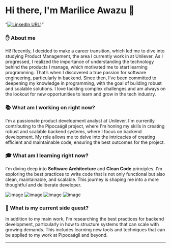 # Hi there, I'm Marilice Awazu 👋

“[![LinkedIn URL](https://img.shields.io/badge/follow-me-blue?style=flat&logo=linkedin&logoColor=white)](https://www.linkedin.com/in/marilice-awazu-0a1608214/))”

### ✋ About me
Hi! Recently, I decided to make a career transition, which led me to dive into studying Product Management, the area I currently work in at Unilever. As I progressed, I realized the importance of understanding the technology behind the products I manage, which motivated me to start learning programming. That’s when I discovered a true passion for software engineering, particularly in backend. Since then, I’ve been committed to deepening my knowledge in programming, with the goal of building robust and scalable solutions. I love tackling complex challenges and am always on the lookout for new opportunities to learn and grow in the tech industry.

### 📚 What am I working on right now?

 I'm a passionate product development analyst at Unilever. I'm currently contributing to the Pipocaágil project, where I'm honing my skills in creating robust and scalable backend systems, where I focus on backend development. My role allows me to delve into the intricacies of creating efficient and maintainable code, ensuring the best outcomes for the project.

### 🎓 What am I learning right now?

I'm diving deep into **Software Architecture** and **Clean Code** principles. I'm exploring the best practices to write code that is not only functional but also clean, maintainable, and scalable. This journey is shaping me into a more thoughtful and deliberate developer.

![image](https://github.com/user-attachments/assets/697778f6-07e5-445a-9fc5-7adc5116c6bd)
![image](https://github.com/user-attachments/assets/85cca835-6743-4ff4-a01a-477423bd274a)
![image](https://github.com/user-attachments/assets/d7df7f72-28a4-46e2-a90b-fdaa5c4de3b0)
![image](https://github.com/user-attachments/assets/1b3ac024-b160-4eee-af07-32733feac821)

### 🌱 What is my current side quest?

In addition to my main work, I'm researching the best practices for backend development, particularly in how to structure systems that can scale with growing demands. This includes learning new tools and techniques that can be applied to my work at Pipocaágil and beyond.

---
